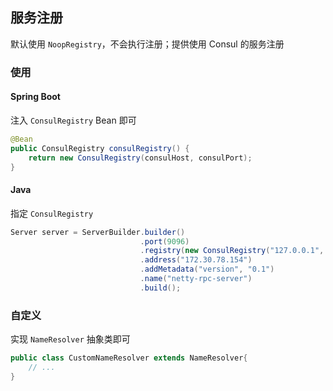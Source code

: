 ## 服务注册

默认使用 `NoopRegistry`，不会执行注册；提供使用 Consul 的服务注册

### 使用

#### Spring Boot 

注入 `ConsulRegistry` Bean 即可

```java
@Bean
public ConsulRegistry consulRegistry() {
    return new ConsulRegistry(consulHost, consulPort);
}
```

#### Java 

指定 `ConsulRegistry`

```java
Server server = ServerBuilder.builder()
                             .port(9096)
                             .registry(new ConsulRegistry("127.0.0.1", 8500))
                             .address("172.30.78.154")
                             .addMetadata("version", "0.1")
                             .name("netty-rpc-server")
                             .build();
```

### 自定义

实现 `NameResolver` 抽象类即可

```java
public class CustomNameResolver extends NameResolver{
    // ...
}
```